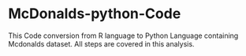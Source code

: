 # McDonalds-python-Code
This Code conversion from R language to Python Language containing Mcdonalds dataset. All steps are covered in this analysis.
